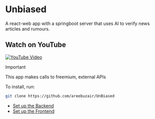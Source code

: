 # Unbiased
A react-web app with a springboot server that uses AI to verify news articles and rumours.

## Watch on YouTube
[![YouTube Video](https://github.com/user-attachments/assets/4e449a8d-29c4-49f8-aa5f-8f66ef451c2a)](https://youtu.be/3d8XcpvIPxI?feature=shared)

> [!IMPORTANT]  
> This app makes calls to freemium, external APIs

To install, run:
```bash
git clone https://github.com/areebuzair/UnBiased
```

- [Set up the Backend](https://github.com/areebuzair/UnBiased/tree/main/Backend#readme)
- [Set up the Frontend](https://github.com/areebuzair/UnBiased/tree/main/Frontend/UnBiased#readme)
